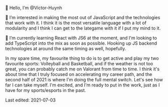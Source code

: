 👋 Hello, I’m @Victor-Huynh

👀 I’m interested in making the most out of JavaScript and the technologies that work with it. 
I think it is the most versatile language with a lot of modularity and I think I can get to the lategame with it if I put my mind to it.

🌱 I’m currently learning React with JS6 at the moment, and I'm looking to add TypeScript into the mix as soon as possible. 
Hooking up JS backend technologies at around the same timing as well, hopefully.

In my spare time, my favourite thing to do is to get active and play my two favourite sports: Volleyball and Basketball, and if the weather is not too great, you can probably catch me on Valorant from time to time.
I think it's about time that I truly focused on accelerating my career path, and the second half of 2021 is where I'm doing the full mental switch. Let's see how far I can take myself. I'm excited, and I'm ready to put in the work, just as I have for my sports/esports in the past.

Last edited: 2021-07-03
<!---
Victor-Huynh/Victor-Huynh is a ✨ special ✨ repository because its `README.md` (this file) appears on your GitHub profile.
You can click the Preview link to take a look at your changes.
--->
